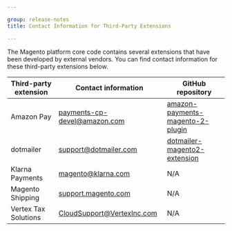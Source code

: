 ```yaml
---

group: release-notes
title: Contact Information for Third-Party Extensions

---
```

The Magento platform core code contains several extensions that have been developed by external vendors. You can find contact information for these third-party extensions below.

| Third-party extension | Contact information                                                 | GitHub repository                                                                            |
|-----------------------|---------------------------------------------------------------------|----------------------------------------------------------------------------------------------|
| Amazon Pay            | [payments-cp-devel@amazon.com](mailto:payments-cp-devel@amazon.com) | [amazon-payments-magento-2-plugin](https://github.com/amzn/amazon-payments-magento-2-plugin) |
| dotmailer             | [support@dotmailer.com](mailto:support@dotmailer.com)               | [dotmailer-magento2-extension](https://github.com/dotmailer/dotmailer-magento2-extension)    |
| Klarna Payments       | [magento@klarna.com](mailto:magento@klarna.com)                     | N/A                                                                                          |
| Magento Shipping      | [support.magento.com](https://support.magento.com)                  | N/A                                                                                          |
| Vertex Tax Solutions  | [CloudSupport@VertexInc.com](mailto:CloudSupport@VertexInc.com)     | N/A                                                                                          |